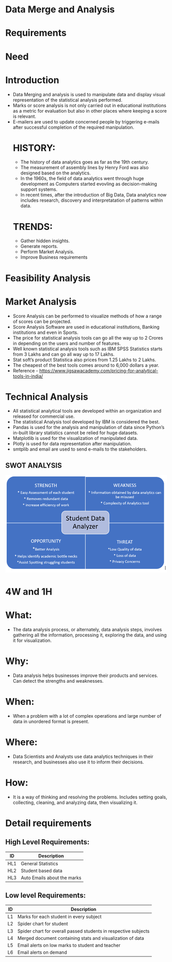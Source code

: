# Data Merge and Analysis
# Requirements
# Need
 # Introduction
 - Data Merging and analysis is used to manipulate data and display visual representation of the statistical analysis performed.
 - Marks or score analysis is not only carried out in educational institutions as a metric for evaluation but also in other places where keeping a score is relevant. 
 - E-mailers are used to update concerned people by triggering e-mails after successful completion of the required manipulation.
   # HISTORY: 
   - The history of data analytics goes as far as the 19th century.  
   - The measurement of assembly lines by Henry Ford was also designed based on the analytics.
   - In the 1960s, the field of data analytics went through huge development as Computers started evovling as decision-making support systems.
   - In recent times, after the introduction of Big Data, Data analytics now includes research, discovery and interpretatation of patterns within data.
   # TRENDS:
   - Gather hidden insights.
   - Generate reports.
   - Perform Market Analysis.
   - Improve Business requirements
# Feasibility Analysis
 # Market Analysis
 - Score Analysis can be performed to visualize methods of how a range of scores can be projected. 
 - Score Analysis Software are used in educational institutions, Banking institutions and even in Sports. 
 - The price for statistical analysis tools can go all the way up to 2 Crores in depending on the users and number of features. 
 - Well known statistical analysis tools such as IBM SPSS Statistics starts from 3 Lakhs and can go all way up to 17 Lakhs. 
 - Stat soft’s product Statistica also prices from 1.25 Lakhs to 2 Lakhs. 
 - The cheapest of the best tools comes around to 6,000 dollars a year. 
 - Reference - https://www.jigsawacademy.com/pricing-for-analytical-tools-in-india/ 
# Technical Analysis
 - All statistical analytical tools are developed within an organization and released for commercial use.  
 - The statistical Analysis tool developed by IBM is considered the best. 
 - Pandas is used for the analysis and manipulation of data since Python’s in-built library statistics cannot be relied for huge datasets. 
 - Matplotlib is used for the visualization of manipulated data. 
 - Plotly is used for data representation after manipulation. 
 - smtplib and email are used to send e-mails to the stakeholders.
## SWOT ANALYSIS
![SWOT](https://github.com/99003585/Advanced_SDLC_B1/blob/main/Requirement/swot.png)

# 4W and 1H

 # What:

  - The data analysis process, or alternately, data analysis steps, involves gathering all the information, processing it, exploring the data, and using it for visualization.

 # Why:

 - Data analysis helps businesses improve their products and services. Can detect the strengths and weaknesses.

 # When:

  - When a problem with a lot of complex operations and large number of data in unordered format is present.

 # Where:

 - Data Scientists and Analysts use data analytics techniques in their research, and businesses also use it to inform their decisions.

# How:

 - It is a way of thinking and resolving the problems. Includes setting goals, collecting, cleaning, and analyzing data, then visualizing it.


# Detail requirements
## High Level Requirements:

| **ID** | **Description** |
| --- | --- |
| HL1 | General Statistics  |
| HL2 | Student based data |
| HL3 |Auto Emails about the marks |


##  Low level Requirements:
| **ID** | **Description** |
| --- | --- |
| L1 | Marks for each student in every subject | 
| L2 | Spider chart for student |
| L3 | Spider chart for overall passed students in respective subjects |
| L4 | Merged document containing stats and visualization of data |
| L5 | Email alerts on low marks to student and teacher |
| L6 |Email alerts on demand |
